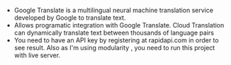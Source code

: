 - Google Translate is a multilingual neural machine translation service developed by Google to translate text.
- Allows programatic integration with Google Translate. Cloud Translation can dynamically translate text between thousands of language pairs
- You need to have an API key by registering at rapidapi.com in order to see result. Also as I'm using 
modularity , you need to run this project with live server.